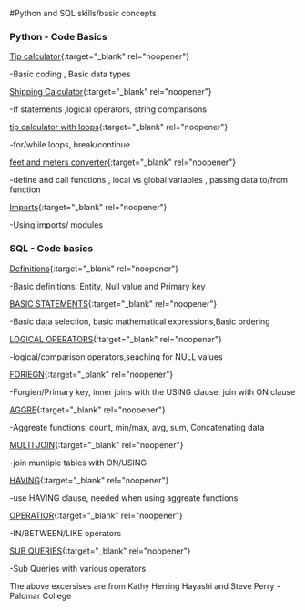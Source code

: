 #Python and SQL skills/basic concepts

### Python - Code Basics 
[Tip calculator]([annotated-Baierski_assign1.py.pdf](https://github.com/JamesBaierski/JB/blob/main/PYTHON%20BASICS/annotated-Baierski_assign1.py.pdf)){:target="_blank" rel="noopener"}

-Basic coding , Basic data types

[Shipping Calculator](https://github.com/JamesBaierski/Portfolio/blob/main/PYTHON%20BASICS/annotated-Baierski_assign2.py.pdf){:target="_blank" rel="noopener"}

-If statements ,logical operators, string comparisons 

[tip calculator with loops](https://github.com/JamesBaierski/Portfolio/blob/main/PYTHON%20BASICS/annotated-Baierski_assign3.py.pdf){:target="_blank" rel="noopener"}

-for/while loops, break/continue

[feet and meters converter](https://github.com/JamesBaierski/Portfolio/blob/main/PYTHON%20BASICS/annotated-Baierski_assign4.py.pdf){:target="_blank" rel="noopener"}

-define and call functions , local vs global variables , passing data to/from function

[Imports](https://github.com/JamesBaierski/Portfolio/blob/main/PYTHON%20BASICS/annotated-Baierski_assign5.py.pdf){:target="_blank" rel="noopener"}

-Using imports/ modules

### SQL - Code basics
[Definitions](https://github.com/JamesBaierski/Portfolio/blob/main/SQL%20BASICS/SQL%20assign%201%20.pdf){:target="_blank" rel="noopener"}

 -Basic definitions: Entity, Null value and Primary key

[BASIC STATEMENTS](https://github.com/JamesBaierski/Portfolio/blob/main/SQL%20BASICS/SQL%20assign%202.pdf){:target="_blank" rel="noopener"}

-Basic data selection, basic mathematical expressions,Basic ordering

[LOGICAL OPERATORS](https://github.com/JamesBaierski/Portfolio/blob/main/SQL%20BASICS/SQL%20assign%203.pdf){:target="_blank" rel="noopener"}

-logical/comparison operators,seaching for NULL values

[FORIEGN](https://github.com/JamesBaierski/Portfolio/blob/main/SQL%20BASICS/SQL%20assign%204.pdf){:target="_blank" rel="noopener"}

-Forgien/Primary key, inner joins with the USING clause, join with ON clause

[AGGRE](https://github.com/JamesBaierski/Portfolio/blob/main/SQL%20BASICS/SQL%20assign%205.pdf){:target="_blank" rel="noopener"}

-Aggreate functions: count, min/max, avg, sum, Concatenating data

[MULTI JOIN](https://github.com/JamesBaierski/Portfolio/blob/main/SQL%20BASICS/SQL%20assign%206.pdf){:target="_blank" rel="noopener"}

-join muntiple tables with ON/USING

[HAVING](https://github.com/JamesBaierski/Portfolio/blob/main/SQL%20BASICS/SQL%20assign%207.pdf){:target="_blank" rel="noopener"}

-use HAVING clause, needed when using aggreate functions 

[OPERATIOR](https://github.com/JamesBaierski/Portfolio/blob/main/SQL%20BASICS/SQL%20assign%208.pdf){:target="_blank" rel="noopener"}

-IN/BETWEEN/LIKE operators  

[SUB QUERIES](https://github.com/JamesBaierski/Portfolio/blob/main/SQL%20BASICS/SQL%20assign%209.pdf){:target="_blank" rel="noopener"}

-Sub Queries with various operators 




The above excersises are from Kathy Herring Hayashi and Steve Perry - Palomar College
